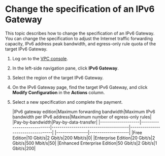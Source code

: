 # Change the specification of an IPv6 Gateway

This topic describes how to change the specification of an IPv6 Gateway. You can change the specification to adjust the Internet traffic forwarding capacity, IPv6 address peak bandwidth, and egress-only rule quota of the target IPv6 Gateway.

1.  Log on to the [VPC console](https://vpcnext.console.aliyun.com).

2.  In the left-side navigation pane, click **IPv6 Gateway**.

3.  Select the region of the target IPv6 Gateway.

4.  On the IPv6 Gateway page, find the target IPv6 Gateway, and click **Modify Configuration** in the **Actions** column.

5.  Select a new specification and complete the payment.

    |IPv6 gateway edition|Maximum forwarding bandwidth|Maximum IPv6 bandwidth per IPv6 address|Maximum number of egress-only rules|
|Pay-by-bandwidth|Pay-by-data-transfer|
    |--------------------|----------------------------|---------------------------------------|-----------------------------------|
    |----------------|--------------------|
    |Free Edition|10 Gbit/s|2 Gbit/s|200 Mbit/s|0|
    |Enterprise Edition|20 Gbit/s|2 Gbit/s|500 Mbit/s|50|
    |Enhanced Enterprise Edition|50 Gbit/s|2 Gbit/s|1 Gbit/s|200|


